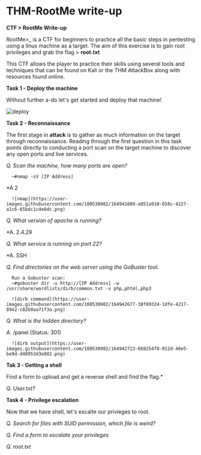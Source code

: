 # THM-RootMe write-up
**CTF > RootMe Write-up**


RootMe>_ is a CTF for beginners to practice all the basic steps in pentesting using a linux machine as a target. The aim of this exercise is to gain root privileges and grab the flag > **root.txt** 

This CTF allows the player to practice their skills using several tools and techniques that can be found on Kali or the THM AttackBox along with resources found online. 

**Task 1 - Deploy the machine**

  Without further a-do let's get started and deploy that machine!
  
  
  
  ![deploy](https://user-images.githubusercontent.com/100538982/164940287-dc7117d9-8ad2-4a05-abb2-600f6494ab63.png)


**Task 2 - Reconnaissance**

The first stage in **attack** is to gather as much information on the target through reconnaissance. Reading through the first question in this task points directly to conducting a port scan on the target machine to discover any open ports and live services. 

  *Q. Scan the machine, how many ports are open?*
  
      ~#nmap -sV [IP Address]
   *A 2

      ![nmap](https://user-images.githubusercontent.com/100538982/164941609-a051a910-658c-4227-a1c6-65bdc1c4e6dc.png)

  *Q. What version of apache is running?*
  
  *A. 2.4.29
  
  *Q. What service is running on port 22?*
  
  *A. SSH
  
  *Q. Find directories on the web server using the GoBuster tool.* 
  
      Run a Gobuster scan:
      ~#gobuster dir -u http://[IP Address] -w /usr/share/wordlists/dirb/common.txt -x php,phtml,php3 
  
      ![dirb command](https://user-images.githubusercontent.com/100538982/164942677-38f89324-1dfe-4217-8942-c82b0aa71f3a.png)

  *Q. What is the hidden directory?*

  *A.* /panel (Status: 301)
  
      ![dirb output](https://user-images.githubusercontent.com/100538982/164942723-6b9254f8-012d-46e5-be9d-d48953d3e802.png)


**Tak 3 - Getting a shell**

  Find a form to upload and get a reverse shell and find the flag.*

  *Q. User.txt?*

**Task 4 - Privilege escalation**

  Now that we have shell, let's escalte our privieges to root.

  *Q. Search for files with SUID permission, which file is weird?*

  *Q. Find a form to escalate your privileges*

  *Q. root.txt*

